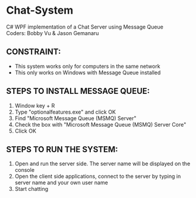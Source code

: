 # Chat-System
C# WPF implementation of a Chat Server using Message Queue<br />
Coders: Bobby Vu & Jason Gemanaru<br />


## CONSTRAINT:
* This system works only for computers in the same network
* This only works on Windows with Message Queue installed


## STEPS TO INSTALL MESSAGE QUEUE:
1. Window key + R
2. Type "optionalfeatures.exe" and click OK
3. Find "Microsoft Message Queue (MSMQ) Server"
4. Check the box with "Microsoft Message Queue (MSMQ) Server Core"
5. Click OK

## STEPS TO RUN THE SYSTEM:
1. Open and run the server side. The server name will be displayed on the console
2. Open the client side applications, connect to the server by typing in server name and your own user name
3. Start chatting
